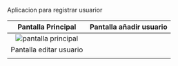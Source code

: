 Aplicacion para registrar usuarior


|                               Pantalla Principal                              |                                   Pantalla añadir usuario                                |
|:------------------------------------------------------------------------------:|:------------------------------------------------------------------------------:|
|   ![pantalla principal](https://github.com/saulhervas/listaUsuariosApp/assets/136034899/68a3048b-9aba-43be-af0d-425b14e19fee)    |        |
|                               Pantalla editar usuario                              |    
|       |         |
